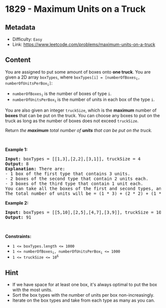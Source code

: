 # 1829 - Maximum Units on a Truck

## Metadata

 - Difficulty: `Easy`
 - Link: https://www.leetcode.com/problems/maximum-units-on-a-truck

## Content

<p>You are assigned to put some amount of boxes onto <strong>one truck</strong>. You are given a 2D array <code>boxTypes</code>, where <code>boxTypes[i] = [numberOfBoxes<sub>i</sub>, numberOfUnitsPerBox<sub>i</sub>]</code>:</p>

<ul>
	<li><code>numberOfBoxes<sub>i</sub></code> is the number of boxes of type <code>i</code>.</li>
	<li><code>numberOfUnitsPerBox<sub>i</sub></code><sub> </sub>is the number of units in each box of the type <code>i</code>.</li>
</ul>

<p>You are also given an integer <code>truckSize</code>, which is the <strong>maximum</strong> number of <strong>boxes</strong> that can be put on the truck. You can choose any boxes to put on the truck as long as the number&nbsp;of boxes does not exceed <code>truckSize</code>.</p>

<p>Return <em>the <strong>maximum</strong> total number of <strong>units</strong> that can be put on the truck.</em></p>

<p>&nbsp;</p>
<p><strong class="example">Example 1:</strong></p>

<pre>
<strong>Input:</strong> boxTypes = [[1,3],[2,2],[3,1]], truckSize = 4
<strong>Output:</strong> 8
<strong>Explanation:</strong> There are:
- 1 box of the first type that contains 3 units.
- 2 boxes of the second type that contain 2 units each.
- 3 boxes of the third type that contain 1 unit each.
You can take all the boxes of the first and second types, and one box of the third type.
The total number of units will be = (1 * 3) + (2 * 2) + (1 * 1) = 8.
</pre>

<p><strong class="example">Example 2:</strong></p>

<pre>
<strong>Input:</strong> boxTypes = [[5,10],[2,5],[4,7],[3,9]], truckSize = 10
<strong>Output:</strong> 91
</pre>

<p>&nbsp;</p>
<p><strong>Constraints:</strong></p>

<ul>
	<li><code>1 &lt;= boxTypes.length &lt;= 1000</code></li>
	<li><code>1 &lt;= numberOfBoxes<sub>i</sub>, numberOfUnitsPerBox<sub>i</sub> &lt;= 1000</code></li>
	<li><code>1 &lt;= truckSize &lt;= 10<sup>6</sup></code></li>
</ul>


## Hint

- If we have space for at least one box, it's always optimal to put the box with the most units.
- Sort the box types with the number of units per box non-increasingly.
- Iterate on the box types and take from each type as many as you can.

